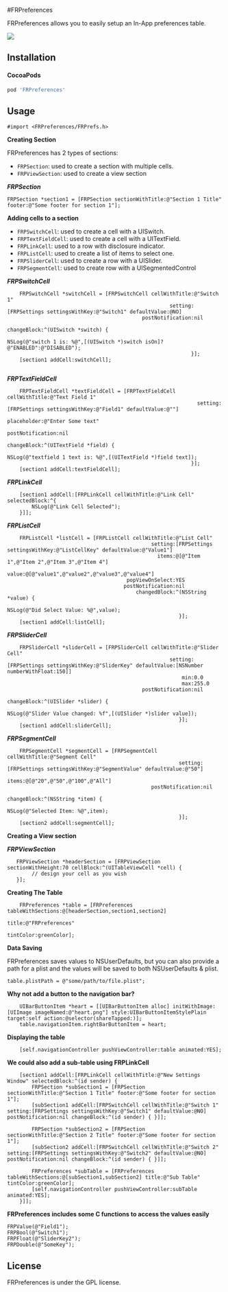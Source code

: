 #FRPreferences

FRPreferences allows you to easily setup an In-App preferences table.

![](https://dl.dropboxusercontent.com/u/63078422/screenshots.png)

## Installation

#### CocoaPods

```ruby
pod 'FRPreferences'
```

## Usage

```obj-c
#import <FRPreferences/FRPrefs.h>
```
**Creating Section**

FRPreferences has 2 types of sections:

- `FRPSection`: used to create a section with multiple cells.
- `FRPViewSection`: used to create a view section

***FRPSection***

```obj-c
FRPSection *section1 = [FRPSection sectionWithTitle:@"Section 1 Title" footer:@"Some footer for section 1"];
```



**Adding cells to a section**

- `FRPSwitchCell`: used to create a cell with a UISwitch.
- `FRPTextFieldCell`: used to create a cell with a UITextField.
- `FRPLinkCell`: used to a row with disclosure indicator.
- `FRPListCell`: used to create a list of items to select one.
- `FRPSliderCell`: used to create a row with a UISlider.
- `FRPSegmentCell`: used to create row with a UISegmentedControl


***FRPSwitchCell***

```obj-c
    FRPSwitchCell *switchCell = [FRPSwitchCell cellWithTitle:@"Switch 1"
                                                     setting:[FRPSettings settingsWithKey:@"Switch1" defaultValue:@NO]
                                            postNotification:nil
                                                 changeBlock:^(UISwitch *switch) {
                                                                NSLog(@"switch 1 is: %@",[(UISwitch *)switch isOn]?@"ENABLED":@"DISABLED");
                                                            }];
    [section1 addCell:switchCell];
    
```


***FRPTextFieldCell***

```obj-c  
    FRPTextFieldCell *textFieldCell = [FRPTextFieldCell cellWithTitle:@"Text Field 1"
                                                              setting:[FRPSettings settingsWithKey:@"Field1" defaultValue:@""]
                                                         placeholder:@"Enter Some text"
                                                    postNotification:nil
                                                         changeBlock:^(UITextField *field) {
                                                                NSLog(@"textfield 1 text is: %@",[(UITextField *)field text]);
                                                            }];
    [section1 addCell:textFieldCell];
```   

***FRPLinkCell***

```obj-c  
    [section1 addCell:[FRPLinkCell cellWithTitle:@"Link Cell" selectedBlock:^{
        NSLog(@"Link Cell Selected");
    }]];
```   

***FRPListCell***

```obj-c    
    FRPListCell *listCell = [FRPListCell cellWithTitle:@"List Cell"
                                               setting:[FRPSettings settingsWithKey:@"ListCellKey" defaultValue:@"Value1"]
                                                 items:@[@"Item 1",@"Item 2",@"Item 3",@"Item 4"]
                                                 value:@[@"value1",@"value2",@"value3",@"value4"]
                                       popViewOnSelect:YES
                                      postNotification:nil
                                          changedBlock:^(NSString *value) {
                                                            NSLog(@"Did Select Value: %@",value);
                                                        }];
    [section1 addCell:listCell];
```


***FRPSliderCell***

```obj-c    
    FRPSliderCell *sliderCell = [FRPSliderCell cellWithTitle:@"Slider Cell"
                                                     setting:[FRPSettings settingsWithKey:@"SliderKey" defaultValue:[NSNumber numberWithFloat:150]]
                                                         min:0.0
                                                         max:255.0
                                            postNotification:nil
                                                 changeBlock:^(UISlider *slider) {
                                                                NSLog(@"Slider Value changed: %f",[(UISlider *)slider value]);
                                                        }];
    [section1 addCell:sliderCell];
```


***FRPSegmentCell***

```obj-c    
    FRPSegmentCell *segmentCell = [FRPSegmentCell cellWithTitle:@"Segment Cell"
                                                        setting:[FRPSettings settingsWithKey:@"SegmentValue" defaultValue:@"50"]
                                                          items:@[@"20",@"50",@"100",@"All"]
                                               postNotification:nil
                                                    changeBlock:^(NSString *item) {
                                                                NSLog(@"Selected Item: %@",item);
                                                        }];
    [section2 addCell:segmentCell];
```


**Creating a View section**


***FRPViewSection***

```obj-c  
   FRPViewSection *headerSection = [FRPViewSection sectionWithHeight:70 cellBlock:^(UITableViewCell *cell) {
        // design your cell as you wish
   }];
```


**Creating The Table**

```obj-c  
    FRPreferences *table = [FRPreferences tableWithSections:@[headerSection,section1,section2]
                                                      title:@"FRPreferences"
                                                  tintColor:greenColor];
```
  
**Data Saving**
 
FRPreferences saves values to NSUserDefaults, but you can also provide a path for a plist and the values will be saved to both NSUserDefaults & plist.

```obj-c 
table.plistPath = @"some/path/to/file.plist";
```

**Why not add a button to the navigation bar?**

```obj-c  
    UIBarButtonItem *heart = [[UIBarButtonItem alloc] initWithImage:[UIImage imageNamed:@"heart.png"] style:UIBarButtonItemStylePlain target:self action:@selector(shareTapped:)];
    table.navigationItem.rightBarButtonItem = heart;
```

**Displaying the table**

```obj-c  
    [self.navigationController pushViewController:table animated:YES];
```


**We could also add a sub-table using FRPLinkCell**

```obj-c  
    [section1 addCell:[FRPLinkCell cellWithTitle:@"New Settings Window" selectedBlock:^(id sender) {
        FRPSection *subSection1 = [FRPSection sectionWithTitle:@"Section 1 Title" footer:@"Some footer for section 1"];
        [subSection1 addCell:[FRPSwitchCell cellWithTitle:@"Switch 1" setting:[FRPSettings settingsWithKey:@"Switch1" defaultValue:@NO] postNotification:nil changeBlock:^(id sender) { }]];
        
        FRPSection *subSection2 = [FRPSection sectionWithTitle:@"Section 2 Title" footer:@"Some footer for section 1"];
        [subSection2 addCell:[FRPSwitchCell cellWithTitle:@"Switch 2" setting:[FRPSettings settingsWithKey:@"Switch2" defaultValue:@NO] postNotification:nil changeBlock:^(id sender) { }]];
        
        FRPreferences *subTable = [FRPreferences tableWithSections:@[subSection1,subSection2] title:@"Sub Table" tintColor:greenColor];
        [self.navigationController pushViewController:subTable animated:YES];
    }]];
```


**FRPreferences includes some C functions to access the values easily**

```obj-c  
FRPValue(@"Field1");
FRPBool(@"Switch1");
FRPFloat(@"SliderKey2");
FRPDouble(@"SomeKey");
```

## License
FRPreferences is under the GPL license.
